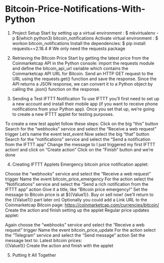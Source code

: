 # Bitcoin-Price-Notifications-With-Python

1. Project Setup
Start by setting up a virtual environment : $ mkvirtualenv -p $(which python3) bitcoin_notifications
Activate virtual environment : $ workon bitcoin_notifications
Install the dependencies: $ pip install requests==2.18.4  # We only need the requests package



2. Retrieving the Bitcoin Price
Start by getting the latest price from the Coinmarketcap API in the Python console: import the requests module and define the bitcoin_api_url variable which contains the Coinmarketcap API URL for Bitcoin.
Send an HTTP GET request to the URL using the requests.get() function and save the response. Since the API returns a JSON response, we can convert it to a Python object by calling the .json() function on the response.

3. Sending a Test IFTTT Notification
To use IFTTT you’ll first need to set up a new account and install their mobile app (if you want to receive phone notifications from your Python app). Once you set that up, we’re going to create a new IFTTT applet for testing purposes.

To create a new test applet follow these steps:
Click on the big “this” button
Search for the “webhooks” service and select the “Receive a web request” trigger
Let’s name the event test_event
Now select the big “that” button
Search for the “notifications” service and select the “Send a notification from the IFTTT app”
Change the message to I just triggered my first IFTTT action! and click on “Create action”
Click on the “Finish” button and we’re done


4. Creating IFTTT Applets
Emergency bitcoin price notification applet:

Choose the “webhooks” service and select the “Receive a web request” trigger
Name the event bitcoin_price_emergency
For the action select the “Notifications” service and select the “Send a rich notification from the IFTTT app” action
Give it a title, like “Bitcoin price emergency!”
Set the message to Bitcoin price is at ${{Value1}}. Buy or sell now! (we’ll return to the {{Value1}} part later on)
Optionally you could add a Link URL to the Coinmarketcap Bitcoin page: https://coinmarketcap.com/currencies/bitcoin/
Create the action and finish setting up the applet
Regular price updates applet:

Again choose the “webhooks” service and select the “Receive a web request” trigger
Name the event bitcoin_price_update
For the action select the “Telegram” service and select the “Send message” action
Set the message text to: Latest bitcoin prices:<br>{{Value1}}
Create the action and finish with the applet

5. Putting It All Together
